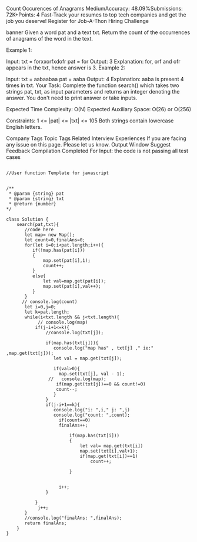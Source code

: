 

Count Occurences of Anagrams
MediumAccuracy: 48.09%Submissions: 72K+Points: 4
Fast-Track your resumes to top tech companies and get the job you deserve! Register for Job-A-Thon Hiring Challenge  

banner
Given a word pat and a text txt. Return the count of the occurrences of anagrams of the word in the text.

Example 1:

Input:
txt = forxxorfxdofr
pat = for
Output: 3
Explanation: for, orf and ofr appears
in the txt, hence answer is 3.
Example 2:

Input:
txt = aabaabaa
pat = aaba
Output: 4
Explanation: aaba is present 4 times
in txt.
Your Task:
Complete the function search() which takes two strings pat, txt, as input parameters and returns an integer denoting the answer. 
You don't need to print answer or take inputs.

Expected Time Complexity: O(N)
Expected Auxiliary Space: O(26) or O(256)

Constraints:
1 <= |pat| <= |txt| <= 105
Both strings contain lowercase English letters.

 

Company Tags
Topic Tags
Related Interview Experiences
If you are facing any issue on this page. Please let us know.
Output Window
Suggest Feedback
Compilation Completed
For Input: 
the code is not passing all test cases
```

//User function Template for javascript


/**
 * @param {string} pat
 * @param {string} txt
 * @return {number}
*/

class Solution {
    search(pat,txt){
       //code here
       let map= new Map();
       let count=0,finalAns=0;
       for(let i=0;i<pat.length;i++){
          if(!map.has(pat[i]))
          { 
              map.set(pat[i],1);
              count++;
          }
          else{
              let val=map.get(pat[i]);
              map.set(pat[i],val++);
          }
       }
      // console.log(count)
       let i=0,j=0;
       let k=pat.length;
       while(i<txt.length && j<txt.length){
            // console.log(map)
           if(j-i+1<=k){
               //console.log(txt[j]);
              
               if(map.has(txt[j])){
                  console.log("map has" , txt[j] ," ie:" ,map.get(txt[j]));
                  let val = map.get(txt[j]);
                
                  if(val>0){
                    map.set(txt[j], val - 1);
                //   console.log(map);
                   if(map.get(txt[j])==0 && count!=0)
                   count--;
                  }
               }
               if(j-i+1==k){
                  console.log("i: ",i," j: ",j)
                  console.log("count: ",count);
                    if(count==0)
                    finalAns++;
                   
                        if(map.has(txt[i]))
                        {
                            let val= map.get(txt[i])
                            map.set(txt[i],val+1);
                            if(map.get(txt[i])==1)
                                count++;
                        
                        }
                        
                    
                    i++;
               }
              
           }
            j++;
       }
       //console.log("finalAns: ",finalAns);
       return finalAns;
    }
}
```

